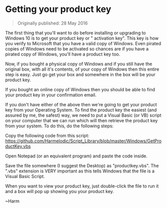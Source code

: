 # Getting your product key

> Originally published: 28 May 2016

The first thing that you'll want to do before installing or upgrading to Windows 10 is to get your product key or "
activation key".
This key is how you verify to Microsoft that you have a valid copy of Windows. Even pirated copies of Windows need to be
activated so chances are if you have a pirated copy of Windows, you'll have a product key too.

Now, if you bought a physical copy of Windows and if you still have the original box, with all it's contents, of your
copy of Windows then this entire step is easy. Just go get your box and somewhere in the box will be your product key.

If you bought an online copy of Windows then you should be able to find your product key in your confirmation email.

If you don't have either of the above then we're going to get your product key from your Operating System.
To find the product key the easiest (and assured by me, the safest) way, we need to put a Visual Basic (or VB) script on
your computer that we can run which will then retrieve the product key from your system.
To do this, do the following steps:

Copy the following code from this script:
https://github.com/Harmelodic/Script_Library/blob/master/Windows/GetProductKey.vbs

Open Notepad (or an equivalent program) and paste the code inside.

Save the file somewhere (I suggest the Desktop) as "productkey.vbs".
The ".vbs" extension is VERY important as this tells Windows that the file is a Visual Basic Script.

When you want to view your product key, just double-click the file to run it and a box will pop up showing you your
product key.

~Harm

